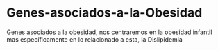 # Genes-asociados-a-la-Obesidad
Genes asociados a la obesidad, nos centraremos en la obesidad infantil mas específicamente en lo relacionado a esta, la Dislipidemia
